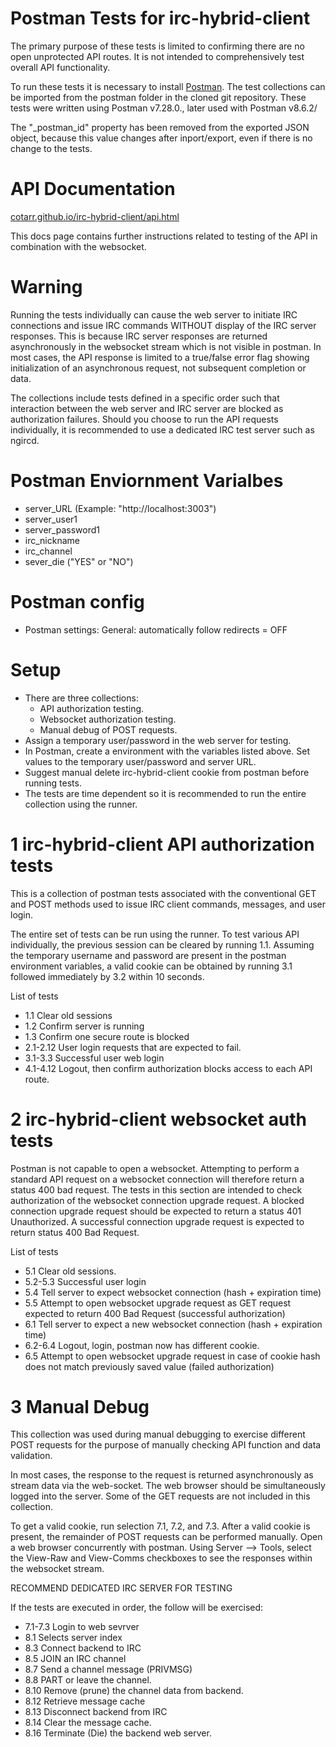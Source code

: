 # Postman Tests for irc-hybrid-client

The primary purpose of these tests is limited to confirming there are no open unprotected API routes.
It is not intended to comprehensively test overall API functionality.

To run these tests it is necessary to install [Postman](https://www.postman.com/downloads/).
The test collections can be imported from the postman folder in the cloned git repository.
These tests were written using Postman v7.28.0., later used with Postman v8.6.2/

The "_postman_id" property has been removed from the exported JSON object, because this value
changes after inport/export, even if there is no change to the tests.

# API Documentation

[cotarr.github.io/irc-hybrid-client/api.html](https://cotarr.github.io/irc-hybrid-client/api.html)

This docs page contains further instructions related to testing of the API
in combination with the websocket.

# Warning

Running the tests individually can cause the web server to initiate IRC connections and issue
IRC commands WITHOUT display of the IRC server responses.
This is because IRC server responses are returned asynchronously in the websocket stream
which is not visible in postman.
In most cases, the API response is limited to a true/false error flag showing initialization
of an asynchronous request, not subsequent completion or data.

The collections include tests defined in a specific order such that interaction between the
web server and IRC server are blocked as authorization failures. Should you choose to run
the API requests individually, it is recommended to use a dedicated IRC test server such as ngircd.

# Postman Enviornment Varialbes

- server_URL (Example: "http://localhost:3003")
- server_user1
- server_password1
- irc_nickname
- irc_channel
- sever_die ("YES" or "NO")

# Postman config
* Postman settings: General: automatically follow redirects = OFF

# Setup
* There are three collections:
  * API authorization testing.
  * Websocket authorization testing.
  * Manual debug of POST requests.
* Assign a temporary user/password in the web server for testing.
* In Postman, create a environment with the variables listed above. Set values to the temporary user/password and server URL.
* Suggest manual delete irc-hybrid-client cookie from postman before running tests.
* The tests are time dependent so it is recommended to run the entire collection using the runner.

# 1 irc-hybrid-client API authorization tests

This is a collection of postman tests associated with the
conventional GET and POST methods used to issue IRC client
commands, messages, and user login.

The entire set of tests can be run using the runner. To test various API individually,
the previous session can be cleared by running 1.1.
Assuming the temporary username and password are present in the postman environment variables,
a valid cookie can be obtained by running 3.1 followed immediately by 3.2 within 10 seconds.

List of tests

* 1.1 Clear old sessions
* 1.2 Confirm server is running
* 1.3 Confirm one secure route is blocked
* 2.1-2.12 User login requests that are expected to fail.
* 3.1-3.3 Successful user web login
* 4.1-4.12 Logout, then confirm authorization blocks access to each API route.

# 2 irc-hybrid-client websocket auth tests

Postman is not capable to open a websocket. Attempting to perform a standard API request
on a websocket connection will therefore return a status 400 bad request.
The tests in this section are intended to check authorization of the
websocket connection upgrade request. A blocked connection upgrade request should be
expected to return a status 401 Unauthorized. A successful connection upgrade request
is expected to return status 400 Bad Request.

List of tests

* 5.1 Clear old sessions.
* 5.2-5.3 Successful user login
* 5.4 Tell server to expect websocket connection (hash + expiration time)
* 5.5 Attempt to open websocket upgrade request as GET request expected to return 400 Bad Request (successful authorization)
* 6.1 Tell server to expect a new websocket connection (hash + expiration time)
* 6.2-6.4 Logout, login, postman now has different cookie.
* 6.5 Attempt to open websocket upgrade request in case of cookie hash does not match previously saved value (failed authorization)

# 3 Manual Debug
This collection was used during manual debugging to exercise different POST requests for the purpose of manually checking API function and data validation.

In most cases, the response to the request is returned asynchronously as stream data via the web-socket. The web browser should be simultaneously logged into the server. Some of the GET requests are not included in this collection.

To get a valid cookie, run selection 7.1, 7.2, and 7.3. After a valid cookie is present, the remainder of POST requests can be performed manually. Open a web browser concurrently with postman. Using Server --> Tools, select the View-Raw and View-Comms checkboxes to see the responses within the websocket stream.

RECOMMEND DEDICATED IRC SERVER FOR TESTING

If the tests are executed in order, the follow will be exercised:

* 7.1-7.3 Login to web sevrver
* 8.1 Selects server index
* 8.3 Connect backend to IRC
* 8.5 JOIN an IRC channel
* 8.7 Send a channel message (PRIVMSG)
* 8.8 PART or leave the channel.
* 8.10 Remove (prune) the channel data from backend.
* 8.12 Retrieve message cache
* 8.13 Disconnect backend from IRC
* 8.14 Clear the message cache.
* 8.16 Terminate (Die) the backend web server.
